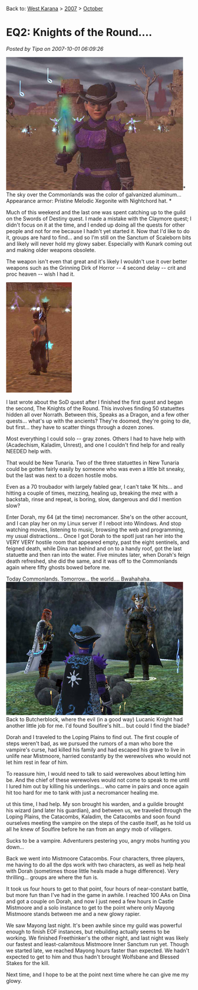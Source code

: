 Back to: [West Karana](/posts/westkarana.md) > [2007](/posts/2007/westkarana.md) > [October](./westkarana.md)
# EQ2: Knights of the Round....

*Posted by Tipa on 2007-10-01 06:09:26*

![sod1.jpg](../../../uploads/2007/09/sod1.jpg)*
The sky over the Commonlands was the color of galvanized aluminum...
Appearance armor: Pristine Melodic Xegonite with Nightchord hat.
*

Much of this weekend and the last one was spent catching up to the guild on the Swords of Destiny quest. I made a mistake with the Claymore quest; I didn't focus on it at the time, and I ended up doing all the quests for other people and not for me because I hadn't yet started it. Now that I'd like to do it, groups are hard to find... and so I'm still on the Sanctum of Scaleborn bits and likely will never hold my glowy saber. Especially with Kunark coming out and making older weapons obsolete.

The weapon isn't even that great and it's likely I wouldn't use it over better weapons such as the Grinning Dirk of Horror -- 4 second delay -- crit and proc heaven -- wish I had it.

![sod2.jpg](../../../uploads/2007/09/sod2.jpg)

I last wrote about the SoD quest after I finished the first quest and began the second, The Knights of the Round. This involves finding 50 statuettes hidden all over Norrath. Between this, Speaks as a Dragon, and a few other quests... what's up with the ancients? They're doomed, they're going to die, but first... they have to scatter things through a dozen zones.

Most everything I could solo -- gray zones. Others I had to have help with (Acadechism, Kaladim, Unrest), and one I couldn't find help for and really NEEDED help with.

That would be New Tunaria. Two of the three statuettes in New Tunaria could be gotten fairly easily by someone who was even a little bit sneaky, but the last was next to a dozen hostile mobs.

Even as a 70 troubador with largely fabled gear, I can't take 1K hits... and hitting a couple of times, mezzing, healing up, breaking the mez with a backstab, rinse and repeat, is boring, slow, dangerous and did I mention slow?

Enter Dorah, my 64 (at the time) necromancer. She's on the other account, and I can play her on my Linux server if I reboot into Windows. And stop watching movies, listening to music, browsing the web and programming, my usual distractions... Once I got Dorah to the spotI just ran her into the VERY VERY hostile room that appeared empty, past the eight sentinels, and feigned death, while Dina ran behind and on to a handy roof, got the last statuette and then ran into the water. Five minutes later, when Dorah's feign death refreshed, she did the same, and it was off to the Commonlands again where fifty ghosts bowed before me.

Today Commonlands. Tomorrow... the world.... Bwahahaha.
![sod3.jpg](../../../uploads/2007/09/sod3.jpg)
Back to Butcherblock, where the evil (in a good way) Lucanic Knight had another little job for me. I'd found Soulfire's hilt... but could I find the blade?

Dorah and I traveled to the Loping Plains to find out. The first couple of steps weren't bad, as we pursued the rumors of a man who bore the vampire's curse, had killed his family and had escaped his grave to live in unlife near Mistmoore, harried constantly by the werewolves who would not let him rest in fear of him.

To reassure him, I would need to talk to said werewolves about letting him be. And the chief of these werewolves would not come to speak to me until I lured him out by killing his underlings... who came in pairs and once again hit too hard for me to tank with just a necromancer healing me.

ut this time, I had help. My son brought his warden, and a guildie brought his wizard (and later his guardian), and between us, we traveled through the Loping Plains, the Catacombs, Kaladim, the Catacombs and soon found ourselves meeting the vampire on the steps of the castle itself, as he told us all he knew of Soulfire before he ran from an angry mob of villagers.

Sucks to be a vampire. Adventurers pestering you, angry mobs hunting you down...

Back we went into Mistmoore Catacombs. Four characters, three players, me having to do all the dps work with two characters, as well as help heal with Dorah (sometimes those little heals made a huge difference). Very thrilling... groups are where the fun is.

It took us four hours to get to that point, four hours of near-constant battle, but more fun than I've had in the game in awhile. I reached 100 AAs on Dina and got a couple on Dorah, and now I just need a few hours in Castle Mistmoore and a solo instance to get to the point where only Mayong Mistmoore stands between me and a new glowy rapier.

We saw Mayong last night. It's been awhile since my guild was powerful enough to finish EOF instances, but rebuilding actually seems to be working. We finished Freethinker's the other night, and last night was likely our fastest and least-calamitous Mistmoore Inner Sanctum run yet. Though we started late, we reached Mayong hours faster than expected. We hadn't expected to get to him and thus hadn't brought Wolfsbane and Blessed Stakes for the kill.

Next time, and I hope to be at the point next time where he can give me my glowy.


